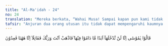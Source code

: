 ```yaml
---
title: "Al-Ma'idah - 24"
no: 24
translation: "Mereka berkata, “Wahai Musa! Sampai kapan pun kami tidak akan memasukinya selama mereka masih ada di dalamnya, karena itu pergilah engkau bersama Tuhanmu, dan berperanglah kamu berdua. Biarlah kami tetap (menanti) di sini saja.”"
tafsir: "Anjuran dua orang utusan itu tidak dapat mempengaruhi kaumnya dan tidak mengubah semangat mereka. Oleh karena itu setelah anjuran itu, mereka mengulangi ucapan mereka kepada Nabi Musa bahwa mereka selamanya tidak akan masuk Kanaan selama kaum raksasa dan angkuh penduduk negeri itu masih berada di sana. Mereka menandaskan bahwa jika Nabi Musa tetap berkehendak akan memasuki tanah Kanaan, maka biar Nabi Musa sajalah bersama bantuan Tuhan yang akan memerangi kaum itu, sedangkan mereka tetap membangkang tidak mengikuti Musa memasuki Kanaan. Jawaban mereka ini menunjukkan kedangkalan pikiran dan kekerdilan mereka. Memang mula-mula mereka telah menyembah Allah mengikuti Nabi Musa, kemudian mereka berusaha menyembah anak sapi mengikuti ajakan Samiri. Memang kaum Yahudi itu biasa membangkang terhadap Nabinya, malah kadang-kadang membunuhnya."
---
```


قَالُوْا يٰمُوْسٰٓى اِنَّا لَنْ نَّدْخُلَهَآ اَبَدًا مَّا دَامُوْا فِيْهَا ۖفَاذْهَبْ اَنْتَ وَرَبُّكَ فَقَاتِلَآ اِنَّا هٰهُنَا قٰعِدُوْنَ
